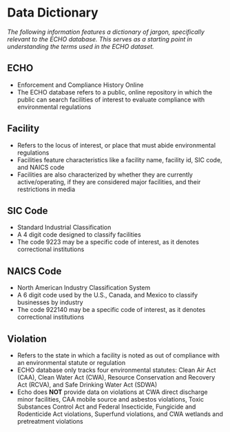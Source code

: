 # Data Dictionary
*The following information features a dictionary of jargon, specifically relevant to the ECHO database. This serves as a starting point in understanding the terms used in the ECHO dataset.*

## ECHO
* Enforcement and Compliance History Online
* The ECHO database refers to a public, online repository in which the public can search facilities of interest to evaluate compliance with environmental regulations

## Facility
* Refers to the locus of interest, or place that must abide environmental regulations
* Facilities feature characteristics like a facility name, facility id, SIC code, and NAICS code
* Facilities are also characterized by whether they are currently active/operating, if they are considered major facilities, and their restrictions in media

## SIC Code
* Standard Industrial Classification
* A 4 digit code designed to classify facilities 
* The code 9223 may be a specific code of interest, as it denotes correctional institutions

## NAICS Code
* North American Industry Classification System
* A 6 digit code used by the U.S., Canada, and Mexico to classify businesses by industry
* The code 922140 may be a specific code of interest, as it denotes correctional institutions

## Violation
* Refers to the state in which a facility is noted as out of compliance with an environmental statute or regulation
* ECHO database only tracks four environmental statutes: Clean Air Act (CAA), Clean Water Act (CWA), Resource Conservation and Recovery Act (RCVA), and Safe Drinking Water Act (SDWA)
* Echo does **NOT** provide data on violations at CWA direct discharge minor facilities, CAA mobile source and asbestos violations, Toxic Substances Control Act and Federal Insecticide, Fungicide and Rodenticide Act violations, Superfund violations, and CWA wetlands and pretreatment violations
